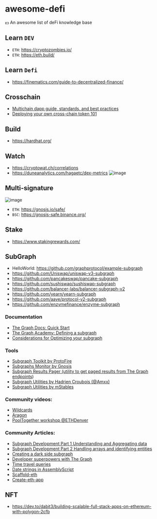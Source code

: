 # awesome-defi
💵 An awesome list of deFi knowledge base

## Learn `DEV`
- `ETH`: https://cryptozombies.io/
- `ETH`: https://eth.build/

## Learn `Defi`
- https://finematics.com/guide-to-decentralized-finance/

## Crosschain
- [Multichain dapp guide, standards, and best practices](https://andrecronje.medium.com/multichain-dapp-guide-standards-and-best-practices-8fabe2672c60)
- [Deploying your own cross-chain token 101](https://andrecronje.medium.com/deploying-your-own-cross-chain-token-101-240420efd0d9)

## Build
- https://hardhat.org/

## Watch
- https://cryptowat.ch/correlations
- https://duneanalytics.com/hagaetc/dex-metrics
  ![image](https://user-images.githubusercontent.com/97060/118386635-12d5d600-b643-11eb-99c7-f38072c209fe.png)

## Multi-signature
![image](https://user-images.githubusercontent.com/97060/118387050-1b7bdb80-b646-11eb-955c-9c14db79c04a.png)
- `ETH`: https://gnosis.io/safe/
- `BSC`: https://gnosis-safe.binance.org/

## Stake
- https://www.stakingrewards.com/

## SubGraph
- HelloWorld: https://github.com/graphprotocol/example-subgraph
- https://github.com/Uniswap/uniswap-v3-subgraph
- https://github.com/pancakeswap/pancake-subgraph
- https://github.com/sushiswap/sushiswap-subgraph
- https://github.com/balancer-labs/balancer-subgraph-v2
- https://github.com/yearn/yearn-subgraph
- https://github.com/aave/protocol-v2-subgraph
- https://github.com/enzymefinance/enzyme-subgraph

### Documentation
- [The Graph Docs: Quick Start](https://thegraph.com/docs/quick-start#local-development)
- [The Graph Academy: Defining a subgraph](https://thegraph.academy/developers/defining-a-subgraph/)
- [Considerations for Optimizing your subgraph](https://discord.com/channels/438038660412342282/438070183794573313/839516110473658398)

### Tools
- [Subgraph Toolkit by ProtoFire](https://github.com/protofire/subgraph-toolkit)
- [Subgraphs Monitor by Gnosis](https://github.com/gnosis/thegraph-subgraphs-monitor)
- [Subgraph Results Pager (utility to get paged results from The Graph endpoints](https://github.com/justinjmoses/graph-results-pager))
- [Subgraph Utilities by Hadrien Croubois (@Amxx)](https://github.com/Amxx/graphprotocol-utils)
- [Subgraph Utilities by mStables](https://github.com/mstable/mStable-subgraphs-monorepo/tree/master/packages/utils)

### Community videos:
- [Wildcards](https://www.youtube.com/watch?v=_4iipzOwq-U)
- [Aragon](https://www.youtube.com/watch?v=JNqN3fek6FY)
- [PoolTogether workshop @ETHDenver](https://www.youtube.com/watch?v=GqU_-ffyz0Q&t=21143s)

### Community Articles:
- [Subgraph Development Part 1 Understanding and Aggregating data](https://medium.com/protofire-blog/subgraph-development-part-1-understanding-and-aggregating-data-ef0c9a61063d)
- [Subgraph Development Part 2 Handling arrays and identifying entities](https://medium.com/protofire-blog/https://github.com/graphprotocol/graphfoundation/issues/11subgraph-development-part-2-handling-arrays-and-identifying-entities-30d63d4b1dc6)
- [Creating a dark side subgraph](https://theethernaut.substack.com/p/creating-a-dark-side-subgraph)
- [Developer superpowers with The Graph](https://theethernaut.substack.com/p/developer-superpowers-with-thegraph)
- [Time travel queries](https://blocklytics.org/blog/ethereum-blocks-subgraph-made-for-time-travel/)
- [Date strings in AssemblyScript](https://medium.com/blockrocket/how-to-create-date-strings-using-assemblyscript-in-the-graph-f7871f48e92d)
- [Scaffold-eth](https://github.com/austintgriffith/scaffold-eth/tree/graph-dev)
- [Create-eth-app](https://github.com/PaulRBerg/create-eth-app)

## NFT
- https://dev.to/dabit3/building-scalable-full-stack-apps-on-ethereum-with-polygon-2cfb
